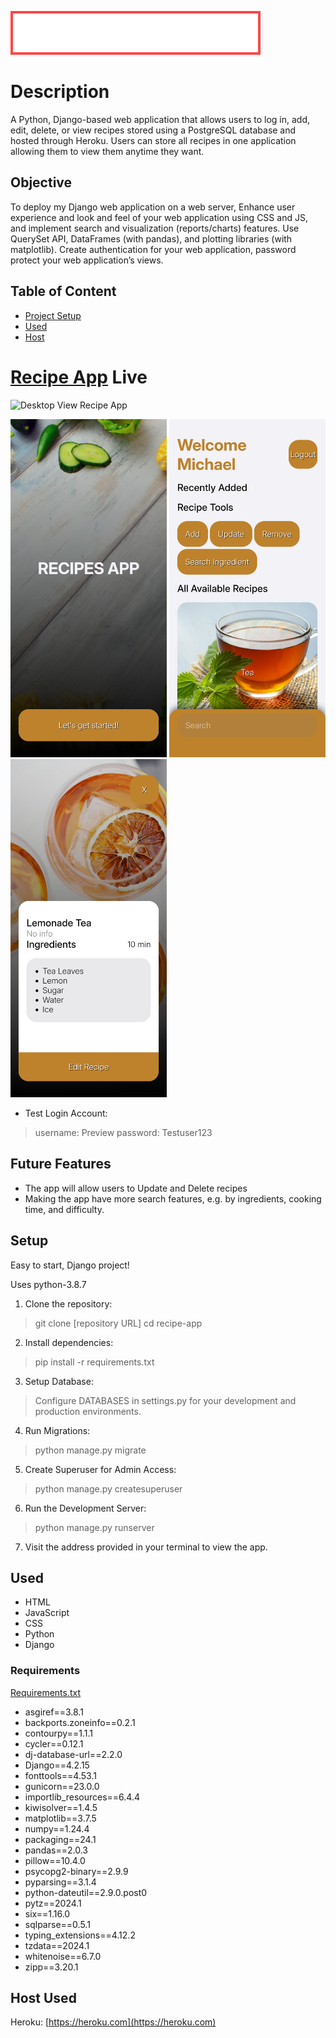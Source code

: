 [<picture><source media="(prefers-color-scheme: dark)" srcset="https://github.com/vppelli/Vppelli/blob/main/img/RECIPEAPP.png"><source media="(prefers-color-scheme: light)" srcset="https://github.com/vppelli/Vppelli/blob/main/img/LRECIPEAPP.png"><img alt="RecipeApp link" src="https://github.com/vppelli/Vppelli/blob/main/img/RECIPEAPP.png">
</picture>](https://github.com/vppelli/recipe-app)

# Description
 A Python, Django-based web application that allows users to log in, add, edit, delete, or view recipes stored using a PostgreSQL database and hosted through Heroku. Users can store all recipes in one application allowing them to view them anytime they want.
 
## Objective
To deploy my Django web application on a web server, Enhance user experience and look and feel of your web application using CSS and JS, and implement search and visualization (reports/charts) features. Use QuerySet API, DataFrames (with pandas), and plotting libraries (with matplotlib). Create authentication for your web application, password protect your web application’s views.

## Table of Content
- [Project Setup](#setup)
- [Used](#used)
- [Host](#host-used)

# [Recipe App](https://recipe-mikes-8a1f7a74a98b.herokuapp.com) Live
![Desktop View Recipe App](https://github.com/vppelli/python-web-development/blob/main/Achievement%202/Exercise%202.5/Screenshots/welcome_Desktop.png?raw=true)

<img src="https://github.com/vppelli/python-web-development/blob/main/Achievement%202/Exercise%202.5/Screenshots/welcome_Mobile.png?raw=true" width=250> <img src="https://github.com/vppelli/python-web-development/blob/main/Achievement%202/Exercise%202.5/Screenshots/recipes-overview_mobile.png?raw=true" width=250> <img src="https://github.com/vppelli/python-web-development/blob/main/Achievement%202/Exercise%202.5/Screenshots/recipe5_mobile.png?raw=true" width=250>

- Test Login Account:
> username: Preview  password: Testuser123

## Future Features
- The app will allow users to Update and Delete recipes
- Making the app have more search features, e.g. by ingredients, cooking time, and difficulty.
 
## Setup
Easy to start, Django project!

Uses python-3.8.7

1. Clone the repository:
> git clone [repository URL] cd recipe-app

2. Install dependencies:
> pip install -r requirements.txt

3. Setup Database:
> Configure DATABASES in settings.py for your development and production environments.

4. Run Migrations:
> python manage.py migrate

5. Create Superuser for Admin Access:
> python manage.py createsuperuser

6. Run the Development Server:
> python manage.py runserver

7. Visit the address provided in your terminal to view the app.

## Used
- HTML
- JavaScript
- CSS
- Python
- Django

### Requirements
[Requirements.txt](https://github.com/vppelli/recipe-app/blob/150225ac7de15e28c56f94dbedc48ea870ab6f54/requirements.txt#L1C1-L25C13)

- ﻿asgiref==3.8.1
- backports.zoneinfo==0.2.1
- contourpy==1.1.1
- cycler==0.12.1
- dj-database-url==2.2.0
- Django==4.2.15
- fonttools==4.53.1
- gunicorn==23.0.0
- importlib_resources==6.4.4
- kiwisolver==1.4.5
- matplotlib==3.7.5
- numpy==1.24.4
- packaging==24.1
- pandas==2.0.3
- pillow==10.4.0
- psycopg2-binary==2.9.9
- pyparsing==3.1.4
- python-dateutil==2.9.0.post0
- pytz==2024.1
- six==1.16.0
- sqlparse==0.5.1
- typing_extensions==4.12.2
- tzdata==2024.1
- whitenoise==6.7.0
- zipp==3.20.1


## Host Used
Heroku: [https://heroku.com](https://heroku.com)

